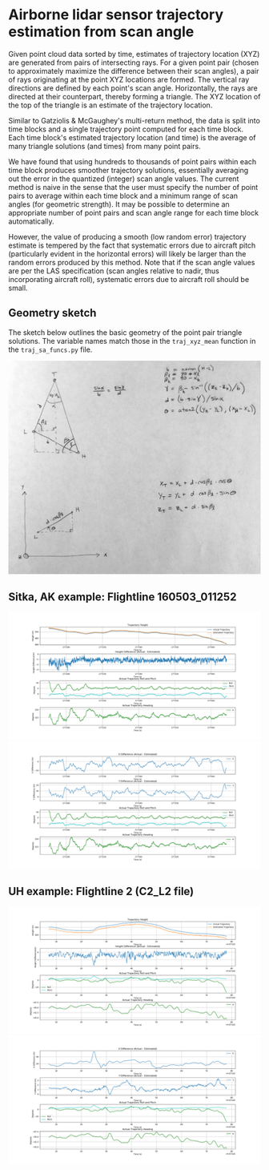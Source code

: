 # Airborne lidar sensor trajectory estimation from scan angle

Given point cloud data sorted by time, estimates of trajectory location (XYZ)
are generated from pairs of intersecting rays. For a given point pair (chosen to approximately maximize the difference between their scan angles), a pair of rays originating at the point XYZ locations are formed. The vertical ray directions are defined by each point's scan angle. Horizontally, the rays are directed at their counterpart, thereby forming a triangle. The XYZ location of the top of the triangle is an estimate of the trajectory location.

Similar to Gatziolis & McGaughey's multi-return method, the data is split into
time blocks and a single trajectory point computed for each time block. Each time block's estimated trajectory location (and time) is the average of many triangle solutions (and times) from many point pairs.

We have found that using hundreds to thousands of point pairs within each time block produces smoother trajectory solutions, essentially averaging out the error in the quantized (integer) scan angle values. The current method is naive in the sense that the user must specify the number of point pairs to average within each time block and a minimum range of scan angles (for geometric strength). It may be possible to determine an appropriate number of point pairs and scan angle range for each time block automatically.

However, the value of producing a smooth (low random error) trajectory estimate is tempered by the fact that systematic errors due to aircraft pitch (particularly evident in the horizontal errors) will likely be larger than the random errors produced by this method. Note that if the scan angle values are per the LAS specification (scan angles relative to nadir, thus incorporating aircraft roll), systematic errors due to aircraft roll should be small.

## Geometry sketch

The sketch below outlines the basic geometry of the point pair triangle solutions. The variable names match those in the `traj_xyz_mean` function in the `traj_sa_funcs.py` file.

![geometry sketch](./img/geometry_sketch.png)

## Sitka, AK example: Flightline 160503_011252

![800 pairs](./img/sitka/vt800.png)
![800 pairs](./img/sitka/hz800.png)

## UH example: Flightline 2 (C2_L2 file)

![6400 pairs](./img/uh/vt6400.png)
![6400 pairs](./img/uh/hz6400.png)
